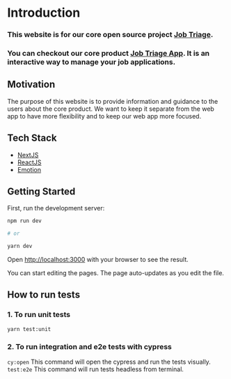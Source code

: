 # Introduction

### This website is for our core open source project [Job Triage](https://github.com/jobtriage/jobtriage).
### You can checkout our core product  [Job Triage App](https://app.jobtriage.org/). It is an interactive way to manage your job applications.

## Motivation

The purpose of this website is to provide information and guidance to the users about the core product. We want to keep it separate from the web app to have more flexibility and to keep our web app more focused.

## Tech Stack

- [NextJS](https://nextjs.org/) 
- [ReactJS](https://reactjs.org/)
- [Emotion](https://emotion.sh/docs/@emotion/core) 

## Getting Started

First, run the development server:
```bash
npm run dev

# or

yarn dev
```
Open [http://localhost:3000](http://localhost:3000) with your browser to see the result.

You can start editing the pages. The page auto-updates as you edit the file.

## How to run tests

### 1. To run unit tests
```
yarn test:unit
```
### 2. To run integration and e2e tests with cypress
 `cy:open`     This command will open the cypress and run the tests visually.
 `test:e2e`  This command will run tests headless from terminal.